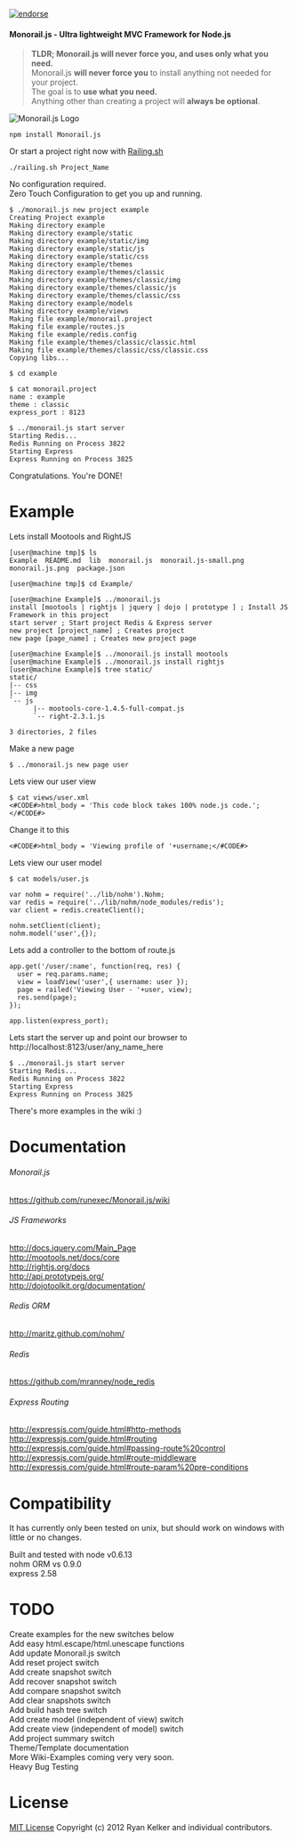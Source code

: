[![endorse](http://api.coderwall.com/runexec/endorsecount.png)](http://coderwall.com/runexec)
#### Monorail.js - Ultra lightweight MVC Framework for Node.js

>**TLDR; Monorail.js will never force you, and uses only what you need.** <br />
>Monorail.js **will never force you** to install anything not needed for your project. <br />
>The goal is to **use what you need.** <br />
>Anything other than creating a project will **always be optional**. <br />



![Monorail.js Logo](https://github.com/runexec/Monorail.js/raw/master/monorail.js-small.png)

	npm install Monorail.js
	
Or start a project right now with <a href="https://github.com/runexec/Railing.sh">Railing.sh</a>

	./railing.sh Project_Name
	
No configuration required.<br />
Zero Touch Configuration to get you up and running.<br />

    $ ./monorail.js new project example
    Creating Project example
    Making directory example
    Making directory example/static
    Making directory example/static/img
    Making directory example/static/js
    Making directory example/static/css
    Making directory example/themes
    Making directory example/themes/classic
    Making directory example/themes/classic/img
    Making directory example/themes/classic/js
    Making directory example/themes/classic/css
    Making directory example/models
    Making directory example/views
    Making file example/monorail.project
    Making file example/routes.js
    Making file example/redis.config
    Making file example/themes/classic/classic.html
    Making file example/themes/classic/css/classic.css
    Copying libs...

    $ cd example

    $ cat monorail.project
    name : example
    theme : classic
    express_port : 8123

    $ ../monorail.js start server
    Starting Redis...
    Redis Running on Process 3822
    Starting Express
    Express Running on Process 3825

Congratulations. You're DONE!<br />

# Example
Lets install Mootools and RightJS

	[user@machine tmp]$ ls 
	Example  README.md  lib  monorail.js  monorail.js-small.png  monorail.js.png  package.json
	
	[user@machine tmp]$ cd Example/
	
	[user@machine Example]$ ../monorail.js
	install [mootools | rightjs | jquery | dojo | prototype ] ; Install JS Framework in this project
	start server ; Start project Redis & Express server
	new project [project_name] ; Creates project
	new page [page_name] ; Creates new project page
	
	[user@machine Example]$ ../monorail.js install mootools
	[user@machine Example]$ ../monorail.js install rightjs 
	[user@machine Example]$ tree static/
	static/
	|-- css
	|-- img
	`-- js
		  |-- mootools-core-1.4.5-full-compat.js
		  `-- right-2.3.1.js

	3 directories, 2 files


Make a new page<br />

	$ ../monorail.js new page user

Lets view our user view<br />

	$ cat views/user.xml 
	<#CODE#>html_body = 'This code block takes 100% node.js code.';</#CODE#>

Change it to this<br />

	<#CODE#>html_body = 'Viewing profile of '+username;</#CODE#>

Lets view our user model<br />

	$ cat models/user.js 
	
	var nohm = require('../lib/nohm').Nohm;
	var redis = require('../lib/nohm/node_modules/redis');
	var client = redis.createClient();
	
	nohm.setClient(client);
	nohm.model('user',{});

Lets add a controller to the bottom of route.js
<br />

	app.get('/user/:name', function(req, res) {
	  user = req.params.name;
	  view = loadView('user',{ username: user });
	  page = railed('Viewing User - '+user, view);
	  res.send(page);
	});

	app.listen(express_port);
      
Lets start the server up and point our browser to http://localhost:8123/user/any_name_here

	$ ../monorail.js start server
	Starting Redis...
	Redis Running on Process 3822
	Starting Express
	Express Running on Process 3825

There's more examples in the wiki :)

# Documentation

###### Monorail.js
https://github.com/runexec/Monorail.js/wiki

###### JS Frameworks
http://docs.jquery.com/Main_Page <br />
http://mootools.net/docs/core <br />
http://rightjs.org/docs<br />
http://api.prototypejs.org/ <br />
http://dojotoolkit.org/documentation/ 

###### Redis ORM
http://maritz.github.com/nohm/

###### Redis
https://github.com/mranney/node_redis

###### Express Routing
http://expressjs.com/guide.html#http-methods <br />
http://expressjs.com/guide.html#routing <br />
http://expressjs.com/guide.html#passing-route%20control <br />
http://expressjs.com/guide.html#route-middleware <br />
http://expressjs.com/guide.html#route-param%20pre-conditions <br />
	
# Compatibility
It has currently only been tested on unix, but should work on windows with little or no changes.

Built and tested with node v0.6.13<br />
nohm ORM vs 0.9.0<br />
express 2.58<br />

# TODO
<!-- For page#nav purposes -->
<div id="TODO" name="TODO" style="display:none;"></div>

Create examples for the new switches below <br />
Add easy html.escape/html.unescape functions <br />
Add update Monorail.js switch <br />
Add reset project switch <br />
Add create snapshot switch <br />
Add recover snapshot switch <br />
Add compare snapshot switch <br />
Add clear snapshots switch <br />
Add build hash tree switch <br />
Add create model (independent of view) switch <br />
Add create view (independent of model) switch <br />
Add project summary switch <br />
Theme/Template documentation<br />
More Wiki-Examples coming very very soon.<br />
Heavy Bug Testing<br />


# License

<a href="http://www.opensource.org/licenses/mit-license.php">MIT License</a> Copyright (c) 2012 Ryan Kelker and individual contributors.